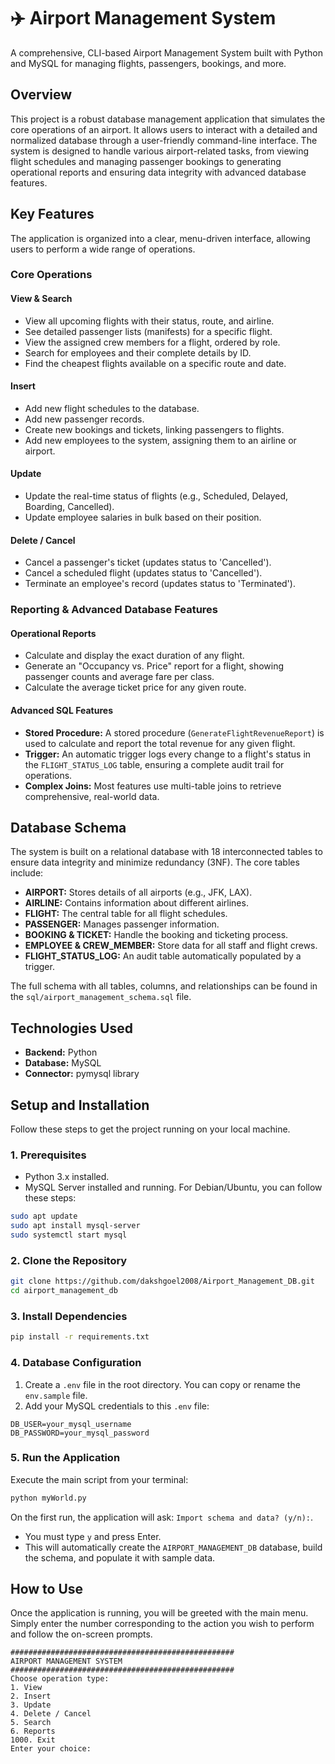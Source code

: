# ✈️ Airport Management System

A comprehensive, CLI-based Airport Management System built with Python and MySQL for managing flights, passengers, bookings, and more.

## Overview

This project is a robust database management application that simulates the core operations of an airport. It allows users to interact with a detailed and normalized database through a user-friendly command-line interface. The system is designed to handle various airport-related tasks, from viewing flight schedules and managing passenger bookings to generating operational reports and ensuring data integrity with advanced database features.

## Key Features

The application is organized into a clear, menu-driven interface, allowing users to perform a wide range of operations.

### Core Operations

#### View & Search

-   View all upcoming flights with their status, route, and airline.
-   See detailed passenger lists (manifests) for a specific flight.
-   View the assigned crew members for a flight, ordered by role.
-   Search for employees and their complete details by ID.
-   Find the cheapest flights available on a specific route and date.

#### Insert

-   Add new flight schedules to the database.
-   Add new passenger records.
-   Create new bookings and tickets, linking passengers to flights.
-   Add new employees to the system, assigning them to an airline or airport.

#### Update

-   Update the real-time status of flights (e.g., Scheduled, Delayed, Boarding, Cancelled).
-   Update employee salaries in bulk based on their position.

#### Delete / Cancel

-   Cancel a passenger's ticket (updates status to 'Cancelled').
-   Cancel a scheduled flight (updates status to 'Cancelled').
-   Terminate an employee's record (updates status to 'Terminated').

### Reporting & Advanced Database Features

#### Operational Reports

-   Calculate and display the exact duration of any flight.
-   Generate an "Occupancy vs. Price" report for a flight, showing passenger counts and average fare per class.
-   Calculate the average ticket price for any given route.

#### Advanced SQL Features

-   **Stored Procedure:** A stored procedure (`GenerateFlightRevenueReport`) is used to calculate and report the total revenue for any given flight.
-   **Trigger:** An automatic trigger logs every change to a flight's status in the `FLIGHT_STATUS_LOG` table, ensuring a complete audit trail for operations.
-   **Complex Joins:** Most features use multi-table joins to retrieve comprehensive, real-world data.

## Database Schema

The system is built on a relational database with 18 interconnected tables to ensure data integrity and minimize redundancy (3NF). The core tables include:

-   **AIRPORT:** Stores details of all airports (e.g., JFK, LAX).
-   **AIRLINE:** Contains information about different airlines.
-   **FLIGHT:** The central table for all flight schedules.
-   **PASSENGER:** Manages passenger information.
-   **BOOKING & TICKET:** Handle the booking and ticketing process.
-   **EMPLOYEE & CREW_MEMBER:** Store data for all staff and flight crews.
-   **FLIGHT_STATUS_LOG:** An audit table automatically populated by a trigger.

The full schema with all tables, columns, and relationships can be found in the `sql/airport_management_schema.sql` file.

## Technologies Used

-   **Backend:** Python
-   **Database:** MySQL
-   **Connector:** pymysql library

## Setup and Installation

Follow these steps to get the project running on your local machine.

### 1. Prerequisites

-   Python 3.x installed.
-   MySQL Server installed and running. For Debian/Ubuntu, you can follow these steps:

```bash
sudo apt update
sudo apt install mysql-server
sudo systemctl start mysql
```

### 2. Clone the Repository

```bash
git clone https://github.com/dakshgoel2008/Airport_Management_DB.git
cd airport_management_db
```

### 3. Install Dependencies

```bash
pip install -r requirements.txt
```

### 4. Database Configuration

1. Create a `.env` file in the root directory. You can copy or rename the `env.sample` file.
2. Add your MySQL credentials to this `.env` file:

```env
DB_USER=your_mysql_username
DB_PASSWORD=your_mysql_password
```

### 5. Run the Application

Execute the main script from your terminal:

```bash
python myWorld.py
```

On the first run, the application will ask: `Import schema and data? (y/n):`.

-   You must type `y` and press Enter.
-   This will automatically create the `AIRPORT_MANAGEMENT_DB` database, build the schema, and populate it with sample data.

## How to Use

Once the application is running, you will be greeted with the main menu. Simply enter the number corresponding to the action you wish to perform and follow the on-screen prompts.

```
##################################################
AIRPORT MANAGEMENT SYSTEM
##################################################
Choose operation type:
1. View
2. Insert
3. Update
4. Delete / Cancel
5. Search
6. Reports
1000. Exit
Enter your choice:
```
